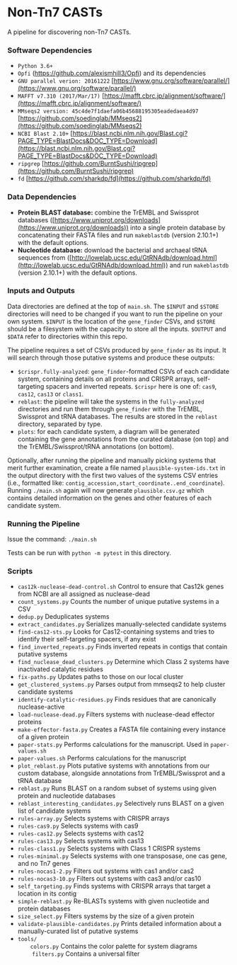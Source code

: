# Non-Tn7 CASTs

A pipeline for discovering non-Tn7 CASTs.

### Software Dependencies

  - `Python 3.6+`  
  - `Opfi` (https://github.com/alexismhill3/Opfi) and its dependencies  
  - `GNU parallel verion: 20161222` [https://www.gnu.org/software/parallel/](https://www.gnu.org/software/parallel/)  
  - `MAFFT v7.310 (2017/Mar/17)` [https://mafft.cbrc.jp/alignment/software/](https://mafft.cbrc.jp/alignment/software/)  
  - `MMseqs2 version: 45c4de7f1daefa06b45688195305eadedaea4d97` [https://github.com/soedinglab/MMseqs2](https://github.com/soedinglab/MMseqs2)  
  - `NCBI Blast 2.10+` [https://blast.ncbi.nlm.nih.gov/Blast.cgi?PAGE_TYPE=BlastDocs&DOC_TYPE=Download](https://blast.ncbi.nlm.nih.gov/Blast.cgi?PAGE_TYPE=BlastDocs&DOC_TYPE=Download)  
  - `ripgrep` [https://github.com/BurntSushi/ripgrep](https://github.com/BurntSushi/ripgrep)  
  - `fd` [https://github.com/sharkdp/fd](https://github.com/sharkdp/fd)  

### Data Dependencies

  - **Protein BLAST database:** combine the TrEMBL and Swissprot databases ([https://www.uniprot.org/downloads](https://www.uniprot.org/downloads)) into a single protein database by concatenating their FASTA files and run `makeblastdb` (version 2.10.1+) with the default options.
  - **Nucleotide database:** download the bacterial and archaeal tRNA sequences from ([http://lowelab.ucsc.edu/GtRNAdb/download.html](http://lowelab.ucsc.edu/GtRNAdb/download.html)) and run `makeblastdb` (version 2.10.1+) with the default options.

### Inputs and Outputs

Data directories are defined at the top of `main.sh`. The `$INPUT` and `$STORE` directories will need to be changed if you want to run the pipeline on your own system. `$INPUT` is the location of the `gene_finder` CSVs, and `$STORE` should be a filesystem with the capacity to store all the inputs. `$OUTPUT` and `$DATA` refer to directories within this repo.

The pipeline requires a set of CSVs produced by `gene_finder` as its input. It will search through those putative systems and produce these outputs:
  - `$crispr.fully-analyzed`: `gene_finder`-formatted CSVs of each candidate system, containing details on all proteins and CRISPR arrays, self-targeting spacers and inverted repeats. `$crispr` here is one of: `cas9`, `cas12`, `cas13` or `class1`.
  - `reblast`: the pipeline will take the systems in the `fully-analyzed` directories and run them through `gene_finder` with the TrEMBL, Swissprot and tRNA databases. The results are stored in the `reblast` directory, separated by type.
  - `plots`: for each candidate system, a diagram will be generated containing the gene annotations from the curated database (on top) and the TrEMBL/Swissprot/tRNA annotations (on bottom).

Optionally, after running the pipeline and manually picking systems that merit further examination, create a file named `plausible-system-ids.txt` in the output directory with the first two values of the systems CSV entries (i.e., formatted like: `contig_accession,start_coordinate..end_coordinate`). Running `./main.sh` again will now generate `plausible.csv.gz` which contains detailed information on the genes and other features of each candidate system.

### Running the Pipeline

Issue the command: `./main.sh`  

Tests can be run with `python -m pytest` in this directory.  

### Scripts

  - `cas12k-nuclease-dead-control.sh` Control to ensure that Cas12k genes from NCBI are all assigned as nuclease-dead
  - `count_systems.py` Counts the number of unique putative systems in a CSV 
  - `dedup.py` Deduplicates systems  
  - `extract_candidates.py` Serializes manually-selected candidate systems
  - `find-cas12-sts.py` Looks for Cas12-containing systems and tries to identify their self-targeting spacers, if any exist
  - `find_inverted_repeats.py` Finds inverted repeats in contigs that contain putative systems
  - `find_nuclease_dead_clusters.py` Determine which Class 2 systems have inactivated catalytic residues
  - `fix-paths.py` Updates paths to those on our local cluster  
  - `get_clustered_systems.py` Parses output from mmseqs2 to help cluster candidate systems
  - `identify-catalytic-residues.py` Finds residues that are canonically nuclease-active  
  - `load-nuclease-dead.py` Filters systems with nuclease-dead effector proteins  
  - `make-effector-fasta.py` Creates a FASTA file containing every instance of a given protein  
  - `paper-stats.py` Performs calculations for the manuscript. Used in `paper-values.sh`  
  - `paper-values.sh` Performs calculations for the manuscript  
  - `plot_reblast.py` Plots putative systems with annotations from our custom database, alongside annotations from TrEMBL/Swissprot and a tRNA database  
  - `reblast.py` Runs BLAST on a random subset of systems using given protein and nucleotide databases  
  - `reblast_interesting_candidates.py` Selectively runs BLAST on a given list of candidate systems 
  - `rules-array.py` Selects systems with CRISPR arrays
  - `rules-cas9.py` Selects systems with cas9  
  - `rules-cas12.py` Selects systems with cas12  
  - `rules-cas13.py` Selects systems with cas13  
  - `rules-class1.py` Selects systems with Class 1 CRISPR systems  
  - `rules-minimal.py` Selects systems with one transposase, one cas gene, and no Tn7 genes
  - `rules-nocas1-2.py` Filters out systems with cas1 and/or cas2  
  - `rules-nocas3-10.py` Filters out systems with cas3 and/or cas10  
  - `self_targeting.py` Finds systems with CRISPR arrays that target a location in its contig  
  - `simple-reblast.py` Re-BLASTs systems with given nucleotide and protein databases
  - `size_select.py` Filters systems by the size of a given protein  
  - `validate-plausible-candidates.py` Prints detailed information about a manually-curated list of putative systems  
  - `tools/`  
    `colors.py` Contains the color palette for system diagrams  
    `filters.py` Contains a universal filter 
